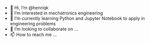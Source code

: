 - 👋 Hi, I’m @henriqk
- 👀 I’m interested in mechatronics engineering 
- 🌱 I’m currently learning Python and Jupyter Notebook to apply in engineering problems
- 💞️ I’m looking to collaborate on ...
- 📫 How to reach me ...

<!---
henriqk/henriqk is a ✨ special ✨ repository because its `README.md` (this file) appears on your GitHub profile.
You can click the Preview link to take a look at your changes.
--->
